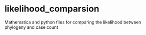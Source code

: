 # likelihood_comparsion
Mathematica and python files for comparing the likelihood between phylogeny and case count
